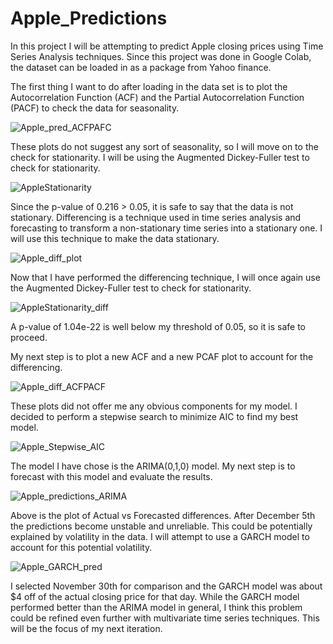 # Apple_Predictions
In this project I will be attempting to predict Apple closing prices using Time Series Analysis techniques.
Since this project was done in Google Colab, the dataset can be loaded in as a package from Yahoo finance.

The first thing I want to do after loading in the data set is to plot the Autocorrelation Function (ACF) and the Partial Autocorrelation Function (PACF) to check the data for seasonality.

![Apple_pred_ACFPAFC](https://github.com/JasonBauer26/Apple_Predictions/assets/145518855/81f35b2b-e56e-4e92-939e-9f421e5eaefe)

These plots do not suggest any sort of seasonality, so I will move on to the check for stationarity. I will be using the Augmented Dickey-Fuller test to check for stationarity.

![AppleStationarity](https://github.com/JasonBauer26/Apple_Predictions/assets/145518855/e8f44c33-a115-4026-8e62-4a8338b4bb72)

Since the p-value of 0.216 > 0.05, it is safe to say that the data is not stationary. Differencing is a technique used in time series analysis and forecasting to transform a non-stationary time series into a stationary one. I will use this technique to make the data stationary.

![Apple_diff_plot](https://github.com/JasonBauer26/Apple_Predictions/assets/145518855/55e7a8b5-d3c9-4321-85c9-e8bb8a08e4b8)

Now that I have performed the differencing technique, I will once again use the Augmented Dickey-Fuller test to check for stationarity. 

![AppleStationarity_diff](https://github.com/JasonBauer26/Apple_Predictions/assets/145518855/756fa39e-c699-4b76-8edb-c29203495885)

A p-value of 1.04e-22 is well below my threshold of 0.05, so it is safe to proceed.

My next step is to plot a new ACF and a new PCAF plot to account for the differencing. 

![Apple_diff_ACFPACF](https://github.com/JasonBauer26/Apple_Predictions/assets/145518855/bd1e3218-f36d-43f0-ad1f-472f0c1c9056)

These plots did not offer me any obvious components for my model. I decided to perform a stepwise search to minimize AIC to find my best model. 

![Apple_Stepwise_AIC](https://github.com/JasonBauer26/Apple_Predictions/assets/145518855/8162da17-8041-4088-b0df-b3054630206b)

The model I have chose is the ARIMA(0,1,0) model. My next step is to forecast with this model and evaluate the results.

![Apple_predictions_ARIMA](https://github.com/JasonBauer26/Apple_Predictions/assets/145518855/56177460-b3ec-47e6-9732-e0c68cb476e4)

Above is the plot of Actual vs Forecasted differences. After December 5th the predictions become unstable and unreliable. This could be potentially explained by volatility in the data. I will attempt to use a GARCH model to account for this potential volatility.

![Apple_GARCH_pred](https://github.com/JasonBauer26/Apple_Predictions/assets/145518855/ca5838b2-8b81-4f0d-892e-9160ca2dd3f0)

I selected November 30th for comparison and the GARCH model was about $4 off of the actual closing price for that day. While the GARCH model performed better than the ARIMA model in general, I think this problem could be refined even further with multivariate time series techniques. This will be the focus of my next iteration.
